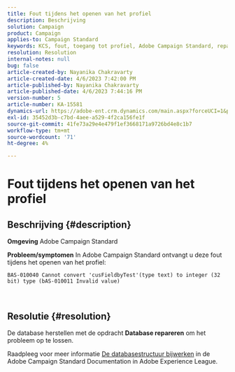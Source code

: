 ```yaml
---
title: Fout tijdens het openen van het profiel
description: Beschrijving
solution: Campaign
product: Campaign
applies-to: Campaign Standard
keywords: KCS, fout, toegang tot profiel, Adobe Campaign Standard, reparatiedatabase
resolution: Resolution
internal-notes: null
bug: false
article-created-by: Nayanika Chakravarty
article-created-date: 4/6/2023 7:42:00 PM
article-published-by: Nayanika Chakravarty
article-published-date: 4/6/2023 7:44:16 PM
version-number: 5
article-number: KA-15581
dynamics-url: https://adobe-ent.crm.dynamics.com/main.aspx?forceUCI=1&pagetype=entityrecord&etn=knowledgearticle&id=b9aab117-b3d4-ed11-a7c7-6045bd006b3d
exl-id: 35452d3b-c7bd-4aee-a529-4f2ca156fe1f
source-git-commit: 41fe73a29e4e479f1ef3668171a9726bd4e8c1b7
workflow-type: tm+mt
source-wordcount: '71'
ht-degree: 4%

---
```


# Fout tijdens het openen van het profiel

## Beschrijving {#description}


<b>Omgeving</b>
Adobe Campaign Standard

<b>Probleem/symptomen</b>
In Adobe Campaign Standard ontvangt u deze fout tijdens het openen van het profiel:


```
BAS-010040 Cannot convert 'cusFieldbyTest'(type text) to integer (32 bit) type (bAS-010011 Invalid value)
```






 



## Resolutie {#resolution}


De database herstellen met de opdracht <b>Database repareren</b> om het probleem op te lossen.

Raadpleeg voor meer informatie [De databasestructuur bijwerken](https://experienceleague.adobe.com/docs/campaign-standard/using/developing/adding-or-extending-a-resource/updating-the-database-structure.html?lang=en) in de Adobe Campaign Standard Documentation in Adobe Experience League.
